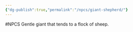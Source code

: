```yaml
---
{"dg-publish":true,"permalink":"/npcs/giant-shepherd/"}
---
```


#NPCS
Gentle giant that tends to a flock of sheep.
